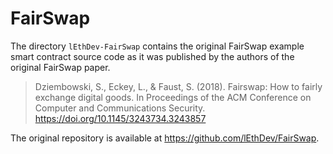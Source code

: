 # FairSwap

The directory `lEthDev-FairSwap` contains the original FairSwap example smart contract source code
as it was published by the authors of the original FairSwap paper.

 > Dziembowski, S., Eckey, L., & Faust, S. (2018). Fairswap: How to fairly exchange digital goods. In Proceedings of the ACM Conference on Computer and Communications Security. https://doi.org/10.1145/3243734.3243857

The original repository is available at https://github.com/lEthDev/FairSwap.
